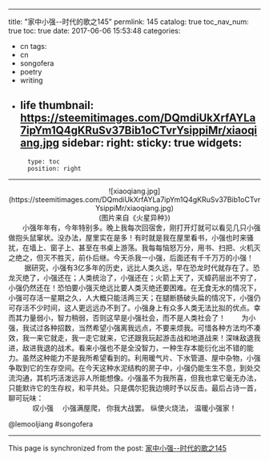 
---
title: "家中小强--时代的歌之145"
permlink: 145
catalog: true
toc_nav_num: true
toc: true
date: 2017-06-06 15:53:48
categories:
- cn
tags:
- cn
- songofera
- poetry
- writing
- life
thumbnail: https://steemitimages.com/DQmdiUkXrfAYLa7ipYm1Q4gKRuSv37Bib1oCTvrYsippiMr/xiaoqiang.jpg
sidebar:
    right:
        sticky: true
widgets:
    -
        type: toc
        position: right
---


<center>![xiaoqiang.jpg](https://steemitimages.com/DQmdiUkXrfAYLa7ipYm1Q4gKRuSv37Bib1oCTvrYsippiMr/xiaoqiang.jpg)</center><center>(图片来自《火星异种》)</center>　　小强年年有，今年特别多。晚上我每次回宿舍，刚打开灯就可以看见几只小强做抱头鼠窜状。没办法，屋里实在是多！有时就是我在屋里看书，小强也时来骚扰，在墙上、窗子上、甚至在书桌上游荡。我每每恼怒万分，用书、扫把、火机灭之绝之，但灭不胜灭，前仆后继。今天杀我一小强，后面还有千千万万的小强！
　　 据研究，小强有3亿多年的历史，远比人类久远，早在恐龙时代就存在了。恐龙灭绝了，小强还在；人类统治了，小强还在；火箭上天了，灭蟑药层出不穷了，小强仍然还在！恐怕要小强灭绝远比要人类灭绝还要困难。在无食无水的情况下，小强可存活一星期之久，人大概只能活两三天；在腿断肠破头扁的情况下，小强仍可存活不少时间，这人更远远办不到了。小强身上有众多人类无法比拟的优点。幸而其力量弱小，智力稍弱，否则这早是小强社会，而不是人类社会了！
 　　为小强，我试过各种招数，当然希望小强离我远点，不要来烦我。可惜各种方法均不凑效，我一来它就走，我一走它就来，它还跟我玩起游击战和地道战来！深味敌退我进，敌进我退的战术。看来小强也不是全没智力，一种生存本能衍化出不错的能力。虽然这种能力不是我所希望看到的。利用暖气片、下水管道、屋中杂物，小强争取到它的生存空间。在今天这种水泥结构的房子中，小强仍能生生不息，到处交流沟通，其机巧活泼远非人所能想像。小强虽不为我所喜，但我也拿它毫无办法，只能默许它的生存权，和平共处。只是偶尔犯我边境时予以反击。最后占诗一首，聊可玩味：
<center>叹小强　
小强满屋爬，
你我大战罢。
纵使火烧法，
温暖小强家！</center>

 @lemooljiang #songofera

- - -

This page is synchronized from the post: [家中小强--时代的歌之145](https://steemit.com/@lemooljiang/145)
